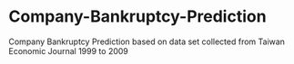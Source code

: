 # Company-Bankruptcy-Prediction
Company Bankruptcy Prediction based on data set collected from Taiwan Economic Journal 1999 to 2009
